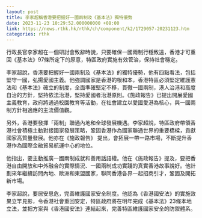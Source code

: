 ```yaml
---
layout: post
title: 李家超稱香港要把握好一國兩制及《基本法》獨特優勢
date: 2023-11-23 10:29:52.000000000 +08:00
link: https://news.rthk.hk/rthk/ch/component/k2/1729057-20231123.htm
categories: rthk
---
```


行政長官李家超在一個研討會致辭時說，只要確保一國兩制行穩致遠，香港才可重回《基本法》97條所定下的原意，特區政府實施有效管治，保持社會穩定。

李家超說，香港要把握好一國兩制及《基本法》的獨特優勢，他有四點看法，包括堅守一國，弘揚愛國主義。他強調國家是香港的根和本，香港特區必須堅定維護憲法和《基本法》確立的制度，全面準確堅定不移，貫徹一國兩制，港人治港和高度自治的方針，堅持依法治港，堅持愛國者治港原則。《施政報告》已提出開展愛國主義教育，政府將通過校園教育等活動，在社會建立以愛國愛港為核心，與一國兩制方針相適應的主流價值觀。

另外，香港要發揮「兩制」聯通內地和全球發展機遇。李家超說，特區政府帶領香港社會積極主動對接國家發展策略，鞏固香港作為國家聯通世界的重要橋樑，貢獻國家高質量發展。他亦在《施政報告》 提出，會拓展一帶一路市場，不斷提升香港作為國際金融貿易航運中心的地位。

他指出，要主動推廣一國兩制成就和善用話語權。他在《施政報告》提及，要把香港自由開放和中外融合的實際情況、一國兩制成功實踐的真實香港故事說好。他計劃來年繼續訪問內地、歐洲和東盟國家，聯同香港各界一起招商引才，鞏固及開拓新市場。

李家超說，要居安思危，完善維護國家安全制度。他認為《香港國安法》的實施效果立竿見影，令香港社會重回安定，特區政府將在明年完成《基本法》23條本地立法，並把方案與《香港國安法》連結起來，完善特區維護國家安全的防禦體系。
